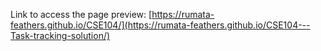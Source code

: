 Link to access the page preview: [https://rumata-feathers.github.io/CSE104/](https://rumata-feathers.github.io/CSE104---Task-tracking-solution/)
